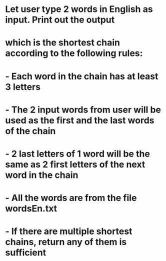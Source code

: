 # Let user type 2 words in English as input. Print out the output
# which is the shortest chain according to the following rules:
# - Each word in the chain has at least 3 letters
# - The 2 input words from user will be used as the first and the last words of the chain
# - 2 last letters of 1 word will be the same as 2 first letters of the next word in the chain
# - All the words are from the file wordsEn.txt
# - If there are multiple shortest chains, return any of them is sufficient